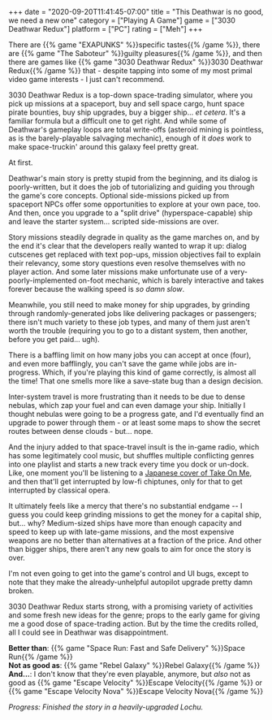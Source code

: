 +++
date = "2020-09-20T11:41:45-07:00"
title = "This Deathwar is no good, we need a new one"
category = ["Playing A Game"]
game = ["3030 Deathwar Redux"]
platform = ["PC"]
rating = ["Meh"]
+++

There are {{% game "EXAPUNKS" %}}specific tastes{{% /game %}}, there are {{% game "The Saboteur" %}}guilty pleasures{{% /game %}}, and then there are games like {{% game "3030 Deathwar Redux" %}}3030 Deathwar Redux{{% /game %}} that - despite tapping into some of my most primal video game interests - I just can't recommend.

3030 Deathwar Redux is a top-down space-trading simulator, where you pick up missions at a spaceport, buy and sell space cargo, hunt space pirate bounties, buy ship upgrades, buy a bigger ship... <i>et cetera</i>.  It's a familiar formula but a difficult one to get right.  And while some of Deathwar's gameplay loops are total write-offs (asteroid mining is pointless, as is the barely-playable salvaging mechanic), enough of it <i>does</i> work to make space-truckin' around this galaxy feel pretty great.

At first.

Deathwar's main story is pretty stupid from the beginning, and its dialog is poorly-written, but it does the job of tutorializing and guiding you through the game's core concepts.  Optional side-missions picked up from spaceport NPCs offer some opportunities to explore at your own pace, too.  And then, once you upgrade to a "split drive" (hyperspace-capable) ship and leave the starter system... scripted side-missions are over.

Story missions steadily degrade in quality as the game marches on, and by the end it's clear that the developers really wanted to wrap it up: dialog cutscenes get replaced with text pop-ups, mission objectives fail to explain their relevancy, some story questions even resolve themselves with no player action.  And some later missions make unfortunate use of a very-poorly-implemented on-foot mechanic, which is barely interactive and takes forever because the walking speed is <i>so damn slow</i>.

Meanwhile, you still need to make money for ship upgrades, by grinding through randomly-generated jobs like delivering packages or passengers; there isn't much variety to these job types, and many of them just aren't worth the trouble (requiring you to go to a distant system, then another, before you get paid... ugh).

There is a baffling limit on how many jobs you can accept at once (four), and even more bafflingly, you can't save the game while jobs are in-progress.  Which, if you're playing this kind of game correctly, is almost all the time!  That one smells more like a save-state bug than a design decision.

Inter-system travel is more frustrating than it needs to be due to dense nebulas, which zap your fuel and can even damage your ship.  Initially I thought nebulas were going to be a progress gate, and I'd eventually find an upgrade to power through them - or at least some maps to show the secret routes between dense clouds - but... nope.

And the injury added to that space-travel insult is the in-game radio, which has some legitimately cool music, but shuffles multiple conflicting genres into one playlist and starts a new track every time you dock or un-dock.  Like, one moment you'll be listening to a <a href="https://www.youtube.com/watch?v=yS77Q7ExVzM">Japanese cover of Take On Me</a>, and then that'll get interrupted by low-fi chiptunes, only for that to get interrupted by classical opera.

It ultimately feels like a mercy that there's no substantial endgame -- I guess you could keep grinding missions to get the money for a capital ship, but... why?  Medium-sized ships have more than enough capacity and speed to keep up with late-game missions, and the most expensive weapons are no better than alternatives at a fraction of the price.  And other than bigger ships, there aren't any new goals to aim for once the story is over.

I'm not even going to get into the game's control and UI bugs, except to note that they make the already-unhelpful autopilot upgrade pretty damn broken.

3030 Deathwar Redux starts strong, with a promising variety of activities and some fresh new ideas for the genre; props to the early game for giving me a good dose of space-trading action.  But by the time the credits rolled, all I could see in Deathwar was disappointment.

<b>Better than</b>: {{% game "Space Run: Fast and Safe Delivery" %}}Space Run{{% /game %}}  
<b>Not as good as</b>: {{% game "Rebel Galaxy" %}}Rebel Galaxy{{% /game %}}  
<b>And...</b>: I don't know that they're even playable, anymore, but <i>also</i> not as good as {{% game "Escape Velocity" %}}Escape Velocity{{% /game %}} or {{% game "Escape Velocity Nova" %}}Escape Velocity Nova{{% /game %}}

<i>Progress: Finished the story in a heavily-upgraded Lochu.</i>

